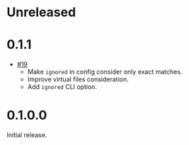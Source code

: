 <!--
 - SPDX-FileCopyrightText: 2020 Serokell <https://serokell.io>
 -
 - SPDX-License-Identifier: MPL-2.0
 -->

Unreleased
==========

0.1.1
=======

* [#19](https://github.com/serokell/xrefcheck/pull/24)
  + Make `ignored` in config consider only exact matches.
  + Improve virtual files consideration.
  + Add `ignored` CLI option.

0.1.0.0
=======

Initial release.

